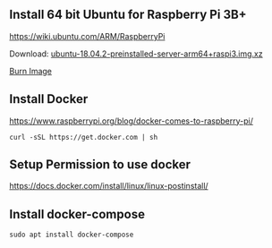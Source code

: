 ## Install 64 bit Ubuntu for Raspberry Pi 3B+
https://wiki.ubuntu.com/ARM/RaspberryPi

Download: [ubuntu-18.04.2-preinstalled-server-arm64+raspi3.img.xz](http://cdimage.ubuntu.com/ubuntu/releases/bionic/release/ubuntu-18.04.2-preinstalled-server-arm64+raspi3.img.xz)

[Burn Image](https://www.raspberrypi.org/documentation/installation/installing-images/README.md)

## Install Docker
https://www.raspberrypi.org/blog/docker-comes-to-raspberry-pi/
```
curl -sSL https://get.docker.com | sh
```

## Setup Permission to use docker
https://docs.docker.com/install/linux/linux-postinstall/

## Install docker-compose
```
sudo apt install docker-compose
```
